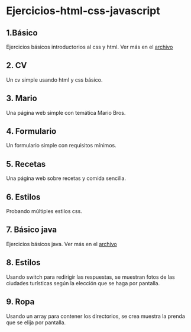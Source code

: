 # Ejercicios-html-css-javascript

## 1.Básico

Ejercicios básicos introductorios al css y html. Ver más en el [archivo](basico.md)

## 2. CV

Un cv simple usando html y css básico.

## 3. Mario

Una página web simple con temática Mario Bros.

## 4. Formulario

Un formulario simple con requisitos mínimos. 

## 5. Recetas

Una página web sobre recetas y comida sencilla. 

## 6. Estilos

Probando múltiples estilos css.

## 7. Básico java

Ejercicios básicos java. Ver más en el [archivo](basico-js.md)

## 8. Estilos

Usando switch para redirigir las respuestas, se muestran fotos de las ciudades turísticas según la elección que se haga por pantalla.

## 9. Ropa

Usando un array para contener los directorios, se crea muestra la prenda que se elija por pantalla.
